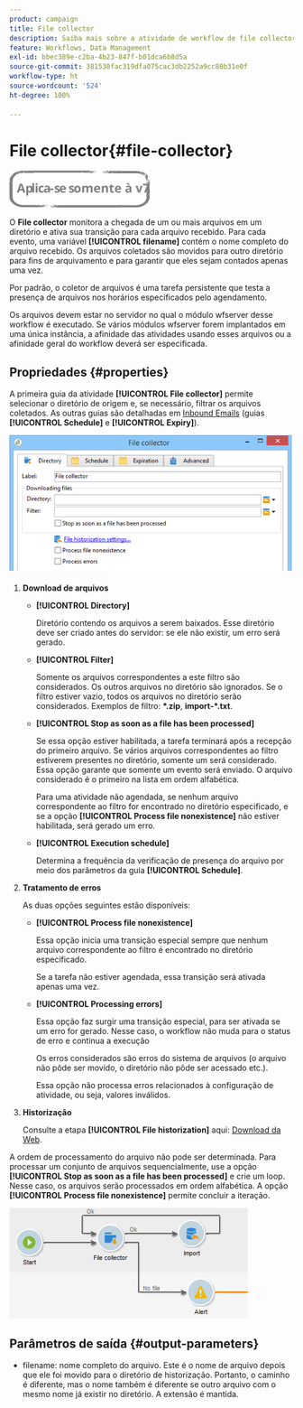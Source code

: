 ```yaml
---
product: campaign
title: File collector
description: Saiba mais sobre a atividade de workflow de file collector
feature: Workflows, Data Management
exl-id: bbec389e-c2ba-4b23-847f-b01dca6b8d5a
source-git-commit: 381538fac319dfa075cac3db2252a9cc80b31e0f
workflow-type: ht
source-wordcount: '524'
ht-degree: 100%

---
```


# File collector{#file-collector}

![](../../assets/v7-only.svg)

O **File collector** monitora a chegada de um ou mais arquivos em um diretório e ativa sua transição para cada arquivo recebido. Para cada evento, uma variável **[!UICONTROL filename]** contém o nome completo do arquivo recebido. Os arquivos coletados são movidos para outro diretório para fins de arquivamento e para garantir que eles sejam contados apenas uma vez.

Por padrão, o coletor de arquivos é uma tarefa persistente que testa a presença de arquivos nos horários especificados pelo agendamento.

Os arquivos devem estar no servidor no qual o módulo wfserver desse workflow é executado. Se vários módulos wfserver forem implantados em uma única instância, a afinidade das atividades usando esses arquivos ou a afinidade geral do workflow deverá ser especificada.

## Propriedades {#properties}

A primeira guia da atividade **[!UICONTROL File collector]** permite selecionar o diretório de origem e, se necessário, filtrar os arquivos coletados. As outras guias são detalhadas em [Inbound Emails](inbound-emails.md) (guias **[!UICONTROL Schedule]** e **[!UICONTROL Expiry]**).

![](assets/file_collect_edit.png)

1. **Download de arquivos**

   * **[!UICONTROL Directory]**

      Diretório contendo os arquivos a serem baixados. Esse diretório deve ser criado antes do servidor: se ele não existir, um erro será gerado.

   * **[!UICONTROL Filter]**

      Somente os arquivos correspondentes a este filtro são considerados. Os outros arquivos no diretório são ignorados. Se o filtro estiver vazio, todos os arquivos no diretório serão considerados. Exemplos de filtro: **&#42;.zip**, **import-&#42;.txt**.

   * **[!UICONTROL Stop as soon as a file has been processed]**

      Se essa opção estiver habilitada, a tarefa terminará após a recepção do primeiro arquivo. Se vários arquivos correspondentes ao filtro estiverem presentes no diretório, somente um será considerado. Essa opção garante que somente um evento será enviado. O arquivo considerado é o primeiro na lista em ordem alfabética.

      Para uma atividade não agendada, se nenhum arquivo correspondente ao filtro for encontrado no diretório especificado, e se a opção **[!UICONTROL Process file nonexistence]** não estiver habilitada, será gerado um erro.

   * **[!UICONTROL Execution schedule]**

      Determina a frequência da verificação de presença do arquivo por meio dos parâmetros da guia **[!UICONTROL Schedule]**.

1. **Tratamento de erros**

   As duas opções seguintes estão disponíveis:

   * **[!UICONTROL Process file nonexistence]**

      Essa opção inicia uma transição especial sempre que nenhum arquivo correspondente ao filtro é encontrado no diretório especificado.

      Se a tarefa não estiver agendada, essa transição será ativada apenas uma vez.

   * **[!UICONTROL Processing errors]**

      Essa opção faz surgir uma transição especial, para ser ativada se um erro for gerado. Nesse caso, o workflow não muda para o status de erro e continua a execução

      Os erros considerados são erros do sistema de arquivos (o arquivo não pôde ser movido, o diretório não pôde ser acessado etc.).

      Essa opção não processa erros relacionados à configuração de atividade, ou seja, valores inválidos.

1. **Historização**

   Consulte a etapa **[!UICONTROL File historization]** aqui: [Download da Web](web-download.md).

A ordem de processamento do arquivo não pode ser determinada. Para processar um conjunto de arquivos sequencialmente, use a opção **[!UICONTROL Stop as soon as a file has been processed]** e crie um loop. Nesse caso, os arquivos serão processados em ordem alfabética. A opção **[!UICONTROL Process file nonexistence]** permite concluir a iteração.

![](assets/file_collect_loop.png)

## Parâmetros de saída {#output-parameters}

* filename: nome completo do arquivo. Este é o nome de arquivo depois que ele foi movido para o diretório de historização. Portanto, o caminho é diferente, mas o nome também é diferente se outro arquivo com o mesmo nome já existir no diretório. A extensão é mantida.
